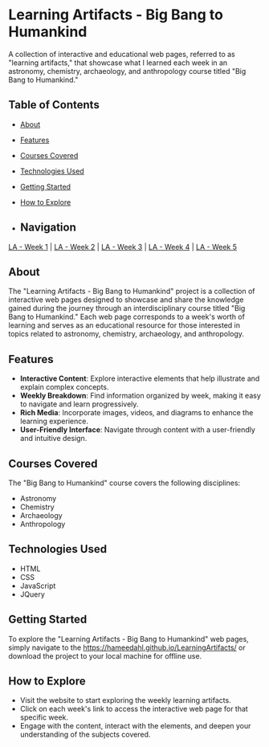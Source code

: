 # Learning Artifacts - Big Bang to Humankind

A collection of interactive and educational web pages, referred to as "learning artifacts," that showcase what I learned each week in an astronomy, chemistry, archaeology, and anthropology course titled "Big Bang to Humankind."
  
## Table of Contents

- [About](#about)
- [Features](#features)
- [Courses Covered](#courses-covered)
- [Technologies Used](#technologies-used)
- [Getting Started](#getting-started)
- [How to Explore](#how-to-explore)

- ## Navigation

[LA - Week 1](https://hameedahl.github.io/LearningArtifacts/LA0.html) | [LA - Week 2](https://hameedahl.github.io/LearningArtifacts/LA1.html) | [LA - Week 3](https://hameedahl.github.io/LearningArtifacts/LA2.html) | [LA - Week 4](https://hameedahl.github.io/LearningArtifacts/LA3.html) | [LA - Week 5](https://hameedahl.github.io/LearningArtifacts/LA0_CHEM.html)

## About

The "Learning Artifacts - Big Bang to Humankind" project is a collection of interactive web pages designed to showcase and share the knowledge gained during the journey through an interdisciplinary course titled "Big Bang to Humankind." Each web page corresponds to a week's worth of learning and serves as an educational resource for those interested in topics related to astronomy, chemistry, archaeology, and anthropology.

## Features

- **Interactive Content**: Explore interactive elements that help illustrate and explain complex concepts.
- **Weekly Breakdown**: Find information organized by week, making it easy to navigate and learn progressively.
- **Rich Media**: Incorporate images, videos, and diagrams to enhance the learning experience.
- **User-Friendly Interface**: Navigate through content with a user-friendly and intuitive design.

## Courses Covered

The "Big Bang to Humankind" course covers the following disciplines:

- Astronomy
- Chemistry
- Archaeology
- Anthropology

## Technologies Used

- HTML
- CSS
- JavaScript
- JQuery

## Getting Started

To explore the "Learning Artifacts - Big Bang to Humankind" web pages, simply navigate to the https://hameedahl.github.io/LearningArtifacts/ or download the project to your local machine for offline use.

## How to Explore

- Visit the website to start exploring the weekly learning artifacts.
- Click on each week's link to access the interactive web page for that specific week.
- Engage with the content, interact with the elements, and deepen your understanding of the subjects covered.
